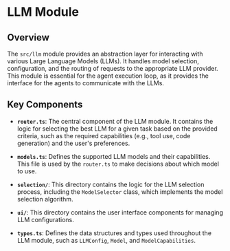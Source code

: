 # LLM Module

## Overview

The `src/llm` module provides an abstraction layer for interacting with various Large Language Models (LLMs). It handles model selection, configuration, and the routing of requests to the appropriate LLM provider. This module is essential for the agent execution loop, as it provides the interface for the agents to communicate with the LLMs.

## Key Components

- **`router.ts`**: The central component of the LLM module. It contains the logic for selecting the best LLM for a given task based on the provided criteria, such as the required capabilities (e.g., tool use, code generation) and the user's preferences.

- **`models.ts`**: Defines the supported LLM models and their capabilities. This file is used by the `router.ts` to make decisions about which model to use.

- **`selection/`**: This directory contains the logic for the LLM selection process, including the `ModelSelector` class, which implements the model selection algorithm.

- **`ui/`**: This directory contains the user interface components for managing LLM configurations.

- **`types.ts`**: Defines the data structures and types used throughout the LLM module, such as `LLMConfig`, `Model`, and `ModelCapabilities`.
